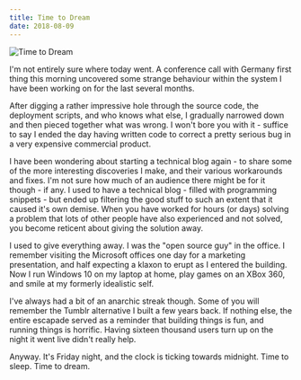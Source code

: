 ```yaml
---
title: Time to Dream
date: 2018-08-09
---
```


![Time to Dream](https://source.unsplash.com/_nRpqIBM40Q/1600x900)

I'm not entirely sure where today went. A conference call with Germany first thing this morning uncovered some strange behaviour within the system I have been working on for the last several months.

After digging a rather impressive hole through the source code, the deployment scripts, and who knows what else, I gradually narrowed down and then pieced together what was wrong. I won't bore you with it - suffice to say I ended the day having written code to correct a pretty serious bug in a very expensive commercial product.

I have been wondering about starting a technical blog again - to share some of the more interesting discoveries I make, and their various workarounds and fixes. I'm not sure how much of an audience there might be for it though - if any. I used to have a technical blog - filled with programming snippets - but ended up filtering the good stuff to such an extent that it caused it's own demise. When you have worked for hours (or days) solving a problem that lots of other people have also experienced and not solved, you become reticent about giving the solution away.

I used to give everything away. I was the "open source guy" in the office. I remember visiting the Microsoft offices one day for a marketing presentation, and half expecting a klaxon to erupt as I entered the building. Now I run Windows 10 on my laptop at home, play games on an XBox 360, and smile at my formerly idealistic self.

I've always had a bit of an anarchic streak though. Some of you will remember the Tumblr alternative I built a few years back. If nothing else, the entire escapade served as a reminder that building things is fun, and running things is horrific. Having sixteen thousand users turn up on the night it went live didn't really help.

Anyway. It's Friday night, and the clock is ticking towards midnight. Time to sleep. Time to dream.